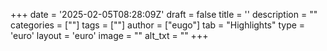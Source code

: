 +++
date = '2025-02-05T08:28:09Z'
draft = false
title = ''
description = ""
categories = [""]
tags = [""]
author = ["eugo"]
tab = "Highlights"
type = 'euro'
layout = 'euro'
image = ""
alt_txt = ""
+++
